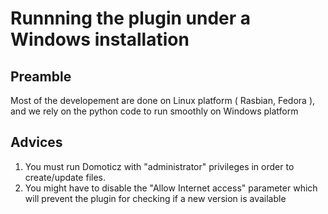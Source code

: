 # Runnning the plugin under a Windows installation


## Preamble

Most of the developement are done on Linux platform ( Rasbian, Fedora ), and we rely on the python code to run smoothly on Windows platform


## Advices

1. You must run Domoticz with "administrator" privileges in order to create/update files.
1. You might have to disable the "Allow Internet access" parameter which will prevent the plugin for checking if a new version is available
